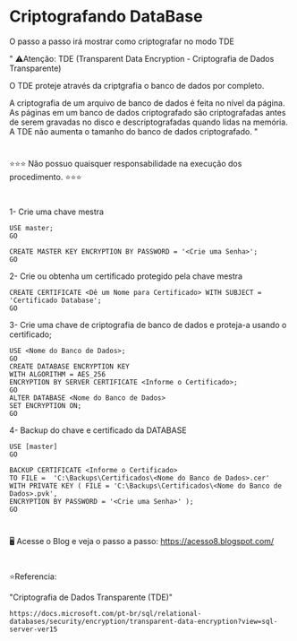 # Criptografando DataBase


O passo a passo irá mostrar como criptografar no modo TDE 


" ⚠️Atenção: TDE (Transparent Data Encryption - Criptografia de Dados Transparente)

O TDE proteje através da criptgrafia o banco de dados por completo.

A criptografia de um arquivo de banco de dados é feita no nível da página. As páginas em um banco de dados criptografado são criptografadas antes de serem gravadas no disco e descriptografadas quando lidas na memória. A TDE não aumenta o tamanho do banco de dados criptografado. "

#
 ⭐⭐⭐ Não possuo quaisquer responsabilidade na execução dos procedimento. ⭐⭐⭐

#

1- Crie uma chave mestra

    USE master;
    GO

    CREATE MASTER KEY ENCRYPTION BY PASSWORD = '<Crie uma Senha>';
    GO

2- Crie ou obtenha um certificado protegido pela chave mestra

    CREATE CERTIFICATE <Dê um Nome para Certificado> WITH SUBJECT = 'Certificado Database';
    GO

3- Crie uma chave de criptografia de banco de dados e proteja-a usando o certificado;

    USE <Nome do Banco de Dados>;
    GO
    CREATE DATABASE ENCRYPTION KEY
    WITH ALGORITHM = AES_256
    ENCRYPTION BY SERVER CERTIFICATE <Informe o Certificado>;
    GO
    ALTER DATABASE <Nome do Banco de Dados>
    SET ENCRYPTION ON;
    GO

4- Backup do chave e certificado da DATABASE

    USE [master]
    GO

    BACKUP CERTIFICATE <Informe o Certificado>
    TO FILE =  'C:\Backups\Certificados\<Nome do Banco de Dados>.cer'
    WITH PRIVATE KEY ( FILE = 'C:\Backups\Certificados\<Nome do Banco de Dados>.pvk', 
    ENCRYPTION BY PASSWORD = '<Crie uma Senha>' );
    GO
    
#
🖥️ Acesse o Blog e veja o passo a passo: https://acesso8.blogspot.com/

#
⭐Referencia:

"Criptografia de Dados Transparente (TDE)"

    https://docs.microsoft.com/pt-br/sql/relational-databases/security/encryption/transparent-data-encryption?view=sql-server-ver15

